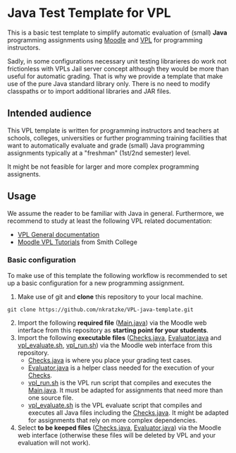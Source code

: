 # Java Test Template for VPL

This is a basic test template to simplify automatic evaluation of (small) __Java__ programming assignments
using [Moodle](https://moodle.org/) and [VPL](http://vpl.dis.ulpgc.es/) for programming instructors.

Sadly, in some configurations
necessary unit testing librarieres do work not frictionless with VPLs Jail server concept although they would be more than useful for
automatic grading. That is why we provide a template that make use of the pure Java standard library only.
There is no need to modify classpaths or to import additional libraries and JAR files.

## Intended audience

This VPL template is written for programming instructors and teachers at schools, colleges, universities or further
programming training facilities that want to automatically evaluate and grade (small)
Java programming assignments typically at a "freshman" (1st/2nd semester) level.

It might be not feasible for larger and more complex programming assignents.

## Usage

We assume the reader to be familiar with Java in general.
Furthermore, we recommend to study at least the following VPL related documentation:

- [VPL General documentation](http://vpl.dis.ulpgc.es/index.php/support)
- [Moodle VPL Tutorials](http://www.science.smith.edu/dftwiki/index.php/Moodle_VPL_Tutorials) from Smith College

### Basic configuration

To make use of this template the following workflow is recommended to set up a basic configuration for a new programming assignment.

1. Make use of git and __clone__ this repository to your local machine.
```
git clone https://github.com/nkratzke/VPL-java-template.git
```
2. Import the following __required file__ ([Main.java](Main.java)) via the Moodle web interface from this repository as __starting point for your students__.
3. Import the following __executable files__ ([Checks.java](Checks.java), [Evaluator.java](Evaluator.java) and [vpl_evaluate.sh](vpl_evaluate.sh), [vpl_run.sh](vpl_run.sh)) via the Moodle web interface from this repository. 
    - [Checks.java](Checks.java) is where you place your grading test cases. 
    - [Evaluator.java](Evaluator.java) is a helper class needed for the execution of your [Checks](Checks.java).
    - [vpl_run.sh](vpl_run.sh) is the VPL run script that compiles and executes the [Main.java](Main.java). It must be adapted for assignments that need more than one source file.
    - [vpl_evaluate.sh](vpl_evaluate.sh) is the VPL evaluate script that compiles and executes all Java files including the [Checks.java](Checks.java). It might be adapted for assignments that rely on more complex dependencies.
4. Select __to be keeped files__ ([Checks.java](Checks.java), [Evaluator.java](Evaluator.java)) via the Moodle web interface (otherwise these files will be deleted by VPL and your evaluation will not work).

